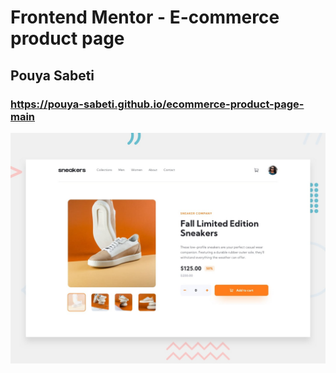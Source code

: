# Frontend Mentor - E-commerce product page

## Pouya Sabeti

### https://pouya-sabeti.github.io/ecommerce-product-page-main
![Design preview for the E-commerce product page coding challenge](./design/desktop-preview.jpg)


